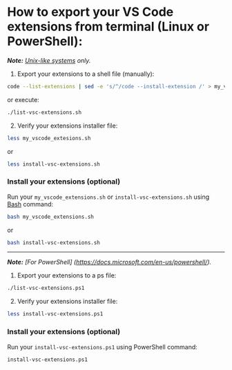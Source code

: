 # How to export your VS Code extensions from terminal (Linux or PowerShell):

_**Note:** [Unix-like systems](https://en.wikipedia.org/wiki/Operating_system#Unix_and_Unix-like_operating_systems) only._

1) Export your extensions to a shell file (manually):

```sh
code --list-extensions | sed -e 's/^/code --install-extension /' > my_vscode_extensions.sh
```
or execute:
```sh
./list-vsc-extensions.sh
```

2) Verify your extensions installer file:

```sh
less my_vscode_extesions.sh
```
or
```sh
less install-vsc-extensions.sh
```

### Install your extensions (optional)

Run your `my_vscode_extensions.sh` or `install-vsc-extensions.sh` using [Bash](https://www.gnu.org/software/bash/) command:

```sh
bash my_vscode_extensions.sh
```
or
```sh
bash install-vsc-extensions.sh
```

****************************************************************************************************
_**Note:** [For PowerShell] (https://docs.microsoft.com/en-us/powershell/)._

1) Export your extensions to a ps file:
```sh
./list-vsc-extensions.ps1
```

2) Verify your extensions installer file:

```sh
less install-vsc-extensions.ps1
```

### Install your extensions (optional)

Run your `install-vsc-extensions.ps1` using PowerShell command:

```sh
install-vsc-extensions.ps1
```
